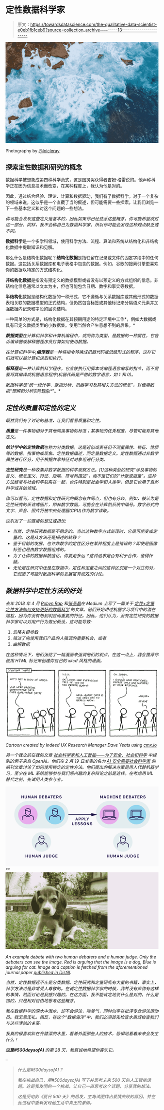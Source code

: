 # 定性数据科学家

> 原文：<https://towardsdatascience.com/the-qualitative-data-scientist-e0eb1fb1ceb9?source=collection_archive---------13----------------------->

![](img/1170ad8ac19ecd929f648fee0c28d87c.png)

Photography by [@loicleray](https://unsplash.com/@loicleray)

## 探索定性数据和研究的概念

数据科学被想象成第四种科学范式，这是图灵奖获得者吉姆·格雷说的。他声称科学正在因为信息技术而改变，在某种程度上，我认为他是对的。

因此，通过结合经验、理论、计算和数据驱动，我们有了数据科学。对于一个复杂的领域来说，这似乎是一个直截了当的叙述，但可能需要一些探索。让我们浏览一下一些基本定义和对这个问题的一些想法。

*你可能会发现这些定义是基本的，因此如果你已经熟悉这些概念，你可能希望跳过这一部分。同样，我不会称自己为数据科学家，所以你可能会发现这种观点缺乏或不同。*

**数据科学**是一个多学科领域，使用科学方法、流程、算法和系统从结构化和非结构化数据中提取知识和见解。

那么什么是结构化数据呢？**结构化数据**是指驻留在记录或文件的固定字段中的任何数据。这包括关系数据库和电子表格中包含的数据。例如，谷歌的搜索引擎更喜欢你的数据以特定的方式结构化。

**非结构化数据**是指没有预定义的数据模型或者没有以预定义的方式组织的信息。非结构化信息通常以文本为主，但也可能包含日期、数字和事实等数据。

**半结构化**数据是结构化数据的一种形式，它不遵循与关系数据库或其他形式的数据表相关联的数据模型的正式结构，但仍然包含标签或其他标记来分隔语义元素并加强数据内记录和字段的层次结构。

一种简单的方式是，结构化数据在其预期用途的特定环境中工作*，例如大数据或具有已定义数据类型的小数据集。使用当然会产生意想不到的后果。*

***数据类型**在计算机科学和计算机编程中，或简称为类型，是数据的一种属性，它告诉编译器或解释器程序员打算如何使用数据。*

*在计算机科学中,**编译器**是一种将指令转换成机器代码或低级形式的程序，这样它们就可以被计算机读取和执行。*

***解释器**是一种计算机科学程序，它直接执行用脚本或编程语言编写的指令，而不需要将其编译成机器语言程序(机器代码是严格的数字语言，如 1 和 0)。*

*数据科学是“统一统计学、数据分析、机器学习及其相关方法的概念”，以便用数据“理解和分析*实际现象*”。*

## *定性的质量和定性的定义*

*既然我们有了讨论的基准，让我们看看质量和定性。*

***质量**是一件事物相对于其他同类事物的标准；某事物的优秀程度。尽管可能有其他定义。*

***统计学中的定性数据**也称为分类数据。这是近似或表征但不测量属性、特征、性质等的数据。指事物或现象。定性数据描述，而定量数据定义。定性数据通过非数字属性进行区分，用于根据共享特征对对象组进行分类。*

***定性研究**是一种收集非数字数据的科学观察方法。[1]这种类型的研究“涉及事物的含义、概念定义、特征、隐喻、符号和描述”，而不是它们的“计数或度量”。这种方法经常与社会科学联系在一起，也许特别是社会学和人类学，但是它也用于自然科学或其他领域。*

*你可以看到，定性数据和定性研究的概念有共同点，但也有分歧。例如，被认为是定性研究的采访或图片，即非数字数据，可能会在计算机系统中编号。数字形式的文字、声音、照片将被中央处理器(CPU)作为数字读取。*

*这引发了一些直接的想法或担忧:*

*   *当然，定性研究数据是不稳定的。当以这种数字方式处理时，它很可能变成定量的。这是从方法还是描述的转移？*
*   *鉴于目前的发展，也许非数字的定性区分在某种程度上是错误的？即使是图像标签也是由数字数据组成的。*
*   *为了让你的数据非数值化，你要走多远？这种追求是否有利于合作，值得怀疑。*
*   *无论是在研究中还是在数据中，定性和定量之间的这种区别是一个对立的对，它创造了可能对数据科学的发展富有成效的讨论。*

## *数据科学中定性方法的好处*

*去年 2018 年 4 月 [Robyn Rap](https://medium.com/u/110d0b625b5f?source=post_page-----e0eb1fb1ceb9--------------------------------) 和[张晶晶](https://medium.com/u/7671e55631c9?source=post_page-----e0eb1fb1ceb9--------------------------------)在 Medium 上写了一篇关于 [*定性+定量定性方法如何支持更好的数据科学*](https://medium.com/indeed-engineering/qualitative-before-quantitative-how-qualitative-methods-support-better-data-science-d2b01d0c4e64) 的文章。他们开始讲述机器学习项目中的潜在尴尬，因为你没有想到明显而重要的特征。因此，他们认为，没有定性研究的数据科学家可以对用户行为做出假设，这可能导致:*

1.  *忽略关键参数*
2.  *错过了向使用我们产品的人强调的重要机会，或者*
3.  *曲解数据*

*在这种情况下，他们张贴了一幅漫画来强调他们的观点。在这一点上，我会推荐你使用 HTML 标记来创建你自己的 xkcd 风格的漫画。*

*![](img/b3394e0900df1a0cddd0aa0518638d9b.png)*

*Cartoon created by Indeed UX Research Manager Dave Yeats using [cmx.io](https://www.google.com/url?q=http://cmx.io&sa=D&ust=1524502456911000&usg=AFQjCNGRstZrTgGZHSG2c8FZlixWEDMviA)*

*另一个我之前在我的文章 [*社会科学家和人工智能——为了安全、社会和科学*](https://medium.com/ai-social-research/social-scientists-and-ai-1d9d97a5246?source=friends_link&sk=fb29f5178e3c4b34b7ec56082bfc3e47) 中提到的例子来自 OpenAI。他们在 2 月 19 日发表的名为 [*AI 安全需要社会科学家*](https://openai.com/blog/ai-safety-needs-social-scientists/) 的期刊文章讨论了如何使用特定的定性方法。他们提出的解决方案是用人代替机器学习，至少在 ML 系统能够参与我们感兴趣的复杂辩论之前是这样。在考虑用 ML 替代之前，先试用人类参与者。*

*![](img/d2216b651f485e316b91c05a60884ff0.png)**![](img/f0e371ddf979563b4f76d381f4d313e1.png)*

*An example debate with two human debaters and a human judge. Only the debaters can see the image. Red is arguing that the image is a dog, Blue is arguing for cat. Image and caption is fetched from the aforementioned journal paper [published in Distill](https://distill.pub/2019/safety-needs-social-scientists/).*

*当然，定性数据远不止是分类数据。定性研究和定量研究有大量的书籍，事实上，科学方法论是非常受人尊敬的。在说定性数据科学家的时候，我并没有声称有这样的事情，然而讨论是我感兴趣的。在这方面，我不能肯定地说什么是对的，什么是错的，只是相对自由地思考这些概念。*

*我在数据科学的深水中潜水，却不会游泳，喘着气，同时似乎在批评专业游泳运动员。我无意无礼。相反，在这个“数据海洋”中，我们必须首先检查水质或检查我们与这些活动的关系。*

*我真的很喜欢趴在齐膝深的水里，看着外面那些人的技术，恐惧地看着未来会发生什么！*

***这是#500daysofAI** 的第 28 天，我真诚地希望你喜欢它。*

*–*

> *什么是#500daysofAI？*
> 
> *我在挑战自己，用#500daysofAI 写下并思考未来 500 天的人工智能话题。这是我发明的一个挑战，让自己一直思考这个话题，分享我的想法。*
> 
> *这是受电影《夏日 500 天》的启发，主角试图找出爱情失败的原因，并在此过程中重新发现他生活中真正的激情。*
